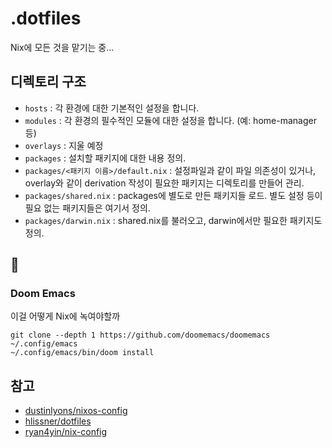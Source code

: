 # .dotfiles

Nix에 모든 것을 맡기는 중...

## 디렉토리 구조

- `hosts` : 각 환경에 대한 기본적인 설정을 합니다.
- `modules` : 각 환경의 필수적인 모듈에 대한 설정을 합니다. (예: home-manager 등)
- `overlays` : 지울 예정
- `packages` : 설치할 패키지에 대한 내용 정의.
- `packages/<패키지 이름>/default.nix` : 설정파일과 같이 파일 의존성이 있거나, overlay와 같이 derivation 작성이 필요한 패키지는 디렉토리를 만들어 관리.
- `packages/shared.nix` : packages에 별도로 만든 패키지들 로드. 별도 설정 등이 필요 없는 패키지들은 여기서 정의.
- `packages/darwin.nix` : shared.nix를 불러오고, darwin에서만 필요한 패키지도 정의.

## 🤔

### Doom Emacs

이걸 어떻게 Nix에 녹여야할까

```
git clone --depth 1 https://github.com/doomemacs/doomemacs ~/.config/emacs
~/.config/emacs/bin/doom install
```

## 참고

- [dustinlyons/nixos-config](https://github.com/dustinlyons/nixos-config)
- [hlissner/dotfiles](https://github.com/hlissner/dotfiles)
- [ryan4yin/nix-config](https://github.com/ryan4yin/nix-config)